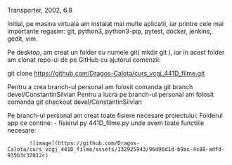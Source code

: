 Transporter, 2002, 6.8


  Initial, pe masina virtuala am instalat mai multe aplicatii, iar printre cele mai importante regasim: git, python3, python3-pip, pytest, docker, jenkins, gedit, vim.

  Pe desktop, am creat un folder cu numele git( mkdir git ), iar in acest folder am clonat repo-ul de pe GitHub cu ajutorul comenzii:

git clone https://github.com/Dragos-Calota/curs_vcgj_441D_filme.git

  Pentru a crea branch-ul personal am folosit comanda git branch devel/ConstantinSilvian
  Pentru a lucra pe branch-ul personal am folosit comanda git checkout devel/ConstantinSilvian
  
  Pe branch-ul personal am creat toate fisiere necesare proiectului:
        Folderul app ce contine:
            - fisierul py 441D_filme.py unde avem toate functiile necesare:
            
           ![image](https://github.com/Dragos-Calota/curs_vcgj_441D_filme/assets/132925943/96d96d1d-b9ac-4c88-adfd-935b3c37012c)
